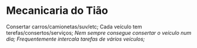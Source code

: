 # Mecanicaria do Tião

Consertar carros/camionetas/suv/etc;
Cada veículo tem terefas/consertos/serviços;
_Nem sempre consegue consertar o veículo num dia;_
_Frequentemente intercala tarefas de vários veículos;_

